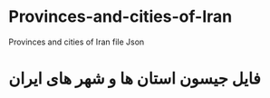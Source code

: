 # Provinces-and-cities-of-Iran
Provinces and cities of Iran file Json
<h1>  فایل جیسون استان ها و شهر های ایران
<h1/>
